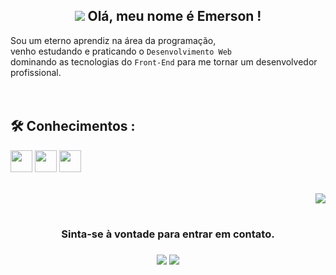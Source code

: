 
<h2 align="center">
  <img src="https://user-images.githubusercontent.com/106023084/179396884-d71bd3f4-c404-4be9-b89e-46adeca4cc08.gif">
  Olá, meu nome é Emerson !
</h2>


<div>
  Sou um eterno aprendiz na área da programação,<br>
  venho estudando e praticando o <code>Desenvolvimento Web</code><br>
  dominando as tecnologias do <code>Front-End</code> para me tornar um desenvolvedor profissional.
</div>


<br>
<br>
<h2>🛠️ Conhecimentos :</h2>


<div>
  <a href="https://developer.mozilla.org/docs/Web/HTML"><img height= "35" src= "https://img.shields.io/badge/HTML5-E34F26?style=for-the-badge&logo=html5&logoColor=white"></a>
  <a href="https://developer.mozilla.org/docs/Web/CSS"><img height= "35" src= "https://img.shields.io/badge/CSS3-1572B6?style=for-the-badge&logo=css3&logoColor=white"></a>
  <a href="https://www.javascript.com/"><img height= "35" src= "https://img.shields.io/badge/JavaScript-F7DF1E?style=for-the-badge&logo=javascript&logoColor=black"></a>
</div>
<br>

<p align="right">
<img src="https://user-images.githubusercontent.com/106023084/179395110-3d2e9ed4-cede-4c92-b966-cad3a8ca32f0.gif">
</p>


#
<div align="center">
  <h3> Sinta-se à vontade para entrar em contato. <h3>
  <a href = "mailto:contactemersilver@gmail.com"><img src="https://img.shields.io/badge/-Gmail-%23333?style=for-the-badge&logo=gmail&logoColor=white" target="_blank"></a>
  <a href="www.linkedin.com/in/emerson-silver" target="_blank"><img src="https://img.shields.io/badge/-LinkedIn-%230077B5?style=for-the-badge&logo=linkedin&logoColor=white" target="_blank"></a> 
</div>





